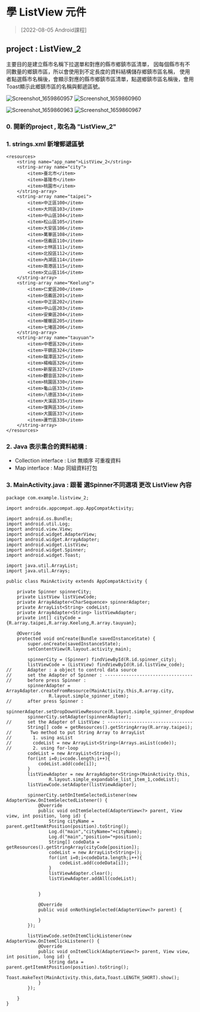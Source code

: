 # 學 ListView 元件
> [2022-08-05 Android課程]

## project : ListView_2
主要目的是建立縣市名稱下拉選單和對應的縣市鄉鎮市區清單，
因每個縣市有不同數量的鄉鎮市區，所以會使用到不定長度的資料結構儲存鄉鎮市區名稱，
使用者點選縣市名稱後，會顯示對應的縣市鄉鎮市區清單，點選鄉鎮市區名稱後，會用Toast顯示此鄉鎮市區的名稱與郵遞區號。

![Screenshot_1659860957](https://user-images.githubusercontent.com/37395516/183282863-28a58641-72eb-4102-9a4f-67f41869a5db.png)
![Screenshot_1659860960](https://user-images.githubusercontent.com/37395516/183282865-6bb22a65-a27e-412d-8ccf-044de38a1cc6.png)

![Screenshot_1659860963](https://user-images.githubusercontent.com/37395516/183282873-5fe6ec0b-49e9-4fb3-ade5-eb695b98db45.png)
![Screenshot_1659860967](https://user-images.githubusercontent.com/37395516/183282877-2f6d03b4-7ea0-463c-be35-b43556ddb42a.png)


### 0. 開新的project , 取名為 "ListView_2"
### 1. strings.xml 新增郵遞區號 
```
<resources>
    <string name="app_name">ListView_2</string>
    <string-array name="city">
        <item>臺北市</item>
        <item>基隆市</item>
        <item>桃園市</item>
    </string-array>
    <string-array name="taipei">
        <item>中正區100</item>
        <item>大同區103</item>
        <item>中山區104</item>
        <item>松山區105</item>
        <item>大安區106</item>
        <item>萬華區108</item>
        <item>信義區110</item>
        <item>士林區111</item>
        <item>北投區112</item>
        <item>內湖區114</item>
        <item>南港區115</item>
        <item>文山區116</item>
    </string-array>
    <string-array name="Keelung">
        <item>仁愛區200</item>
        <item>信義區201</item>
        <item>中正區202</item>
        <item>中山區203</item>
        <item>安樂區204</item>
        <item>暖暖區205</item>
        <item>七堵區206</item>
    </string-array>
    <string-array name="tauyuan">
        <item>中壢區320</item>
        <item>平鎮區324</item>
        <item>龍潭區325</item>
        <item>楊梅區326</item>
        <item>新屋區327</item>
        <item>觀音區328</item>
        <item>桃園區330</item>
        <item>龜山區333</item>
        <item>八德區334</item>
        <item>大溪區335</item>
        <item>復興區336</item>
        <item>大園區337</item>
        <item>蘆竹區338</item>
    </string-array>
</resources>
```
### 2. Java 表示集合的資料結構 :
 + Collection interface : List 無順序 可重複資料
 + Map interface : Map 同組資料打包

### 3. MainActivity.java : 跟著 選Spinner不同選項 更改 ListView 內容
```
package com.example.listview_2;

import androidx.appcompat.app.AppCompatActivity;

import android.os.Bundle;
import android.util.Log;
import android.view.View;
import android.widget.AdapterView;
import android.widget.ArrayAdapter;
import android.widget.ListView;
import android.widget.Spinner;
import android.widget.Toast;

import java.util.ArrayList;
import java.util.Arrays;

public class MainActivity extends AppCompatActivity {

    private Spinner spinnerCity;
    private ListView listViewCode;
    private ArrayAdapter<CharSequence> spinnerAdapter;
    private ArrayList<String> codeList;
    private ArrayAdapter<String> listViewAdapter;
    private int[] cityCode = {R.array.taipei,R.array.Keelung,R.array.tauyuan};

    @Override
    protected void onCreate(Bundle savedInstanceState) {
        super.onCreate(savedInstanceState);
        setContentView(R.layout.activity_main);

        spinnerCity = (Spinner) findViewById(R.id.spinner_city);
        listViewCode = (ListView) findViewById(R.id.listView_code);
//      Adapter : a object to control data source
//      set the Adapter of Spinner : ---------------------------------
//      before press Spinner :
        spinnerAdapter = ArrayAdapter.createFromResource(MainActivity.this,R.array.city,
                R.layout.simple_spinner_item);
//      after press Spinner :
        spinnerAdapter.setDropDownViewResource(R.layout.simple_spinner_dropdown_item);
        spinnerCity.setAdapter(spinnerAdapter);
//      set the Adapter of ListView : --------------------------------
        String[] code = getResources().getStringArray(R.array.taipei);
//       Two method to put String Array to ArrayList
//        1. using asList
//        codeList = new ArrayList<String>(Arrays.asList(code));
//        2. using for-loop
        codeList = new ArrayList<String>();
        for(int i=0;i<code.length;i++){
            codeList.add(code[i]);
        }
        listViewAdapter = new ArrayAdapter<String>(MainActivity.this,
                R.layout.simple_expandable_list_item_1,codeList);
        listViewCode.setAdapter(listViewAdapter);

        spinnerCity.setOnItemSelectedListener(new AdapterView.OnItemSelectedListener() {
            @Override
            public void onItemSelected(AdapterView<?> parent, View view, int position, long id) {
                String cityName = parent.getItemAtPosition(position).toString();
                Log.d("main","cityName="+cityName);
                Log.d("main","position="+position);
                String[] codeData = getResources().getStringArray(cityCode[position]);
                codeList = new ArrayList<String>();
                for(int i=0;i<codeData.length;i++){
                    codeList.add(codeData[i]);
                }
                listViewAdapter.clear();
                listViewAdapter.addAll(codeList);


            }

            @Override
            public void onNothingSelected(AdapterView<?> parent) {

            }
        });
        
        listViewCode.setOnItemClickListener(new AdapterView.OnItemClickListener() {
            @Override
            public void onItemClick(AdapterView<?> parent, View view, int position, long id) {
                String data = parent.getItemAtPosition(position).toString();
                Toast.makeText(MainActivity.this,data,Toast.LENGTH_SHORT).show();
            }
        });

    }
}
```
